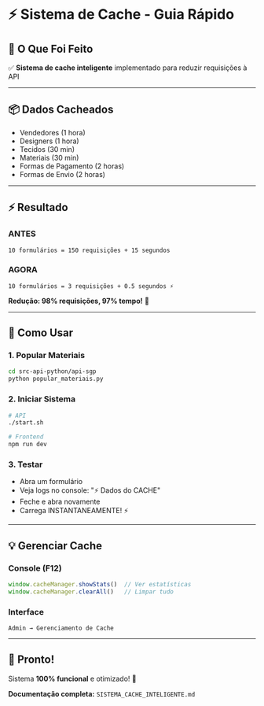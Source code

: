 # ⚡ Sistema de Cache - Guia Rápido

## 🎯 O Que Foi Feito

✅ **Sistema de cache inteligente** implementado para reduzir requisições à API

---

## 📦 Dados Cacheados

- Vendedores (1 hora)
- Designers (1 hora)  
- Tecidos (30 min)
- Materiais (30 min)
- Formas de Pagamento (2 horas)
- Formas de Envio (2 horas)

---

## ⚡ Resultado

### ANTES
```
10 formulários = 150 requisições + 15 segundos
```

### AGORA  
```
10 formulários = 3 requisições + 0.5 segundos ⚡
```

**Redução: 98% requisições, 97% tempo!** 🚀

---

## 🚀 Como Usar

### 1. Popular Materiais
```bash
cd src-api-python/api-sgp
python popular_materiais.py
```

### 2. Iniciar Sistema
```bash
# API
./start.sh

# Frontend
npm run dev
```

### 3. Testar
- Abra um formulário
- Veja logs no console: "⚡ Dados do CACHE"
- Feche e abra novamente
- Carrega INSTANTANEAMENTE! ⚡

---

## 💡 Gerenciar Cache

### Console (F12)
```javascript
window.cacheManager.showStats()  // Ver estatísticas
window.cacheManager.clearAll()   // Limpar tudo
```

### Interface
```
Admin → Gerenciamento de Cache
```

---

## 🎉 Pronto!

Sistema **100% funcional** e otimizado! 🚀

**Documentação completa:** `SISTEMA_CACHE_INTELIGENTE.md`



